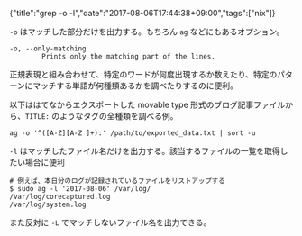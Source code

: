 {"title":"grep -o -l","date":"2017-08-06T17:44:38+09:00","tags":["nix"]}

`-o` はマッチした部分だけを出力する。もちろん `ag` などにもあるオプション。

<pre><code>-o, --only-matching
        Prints only the matching part of the lines.
</code></pre>

正規表現と組み合わせて、特定のワードが何度出現するか数えたり、特定のパターンにマッチする単語が何種類あるかを調べたりするのに便利。

以下ははてなからエクスポートした movable type 形式のブログ記事ファイルから、`TITLE:` のようなタグの全種類を調べる例。

<pre><code>ag -o '^([A-Z][A-Z ]+):' /path/to/exported_data.txt | sort -u
</code></pre>

`-l` はマッチしたファイル名だけを出力する。該当するファイルの一覧を取得したい場合に便利

<pre><code># 例えば、本日分のログが記録されているファイルをリストアップする
$ sudo ag -l '2017-08-06' /var/log/
/var/log/corecaptured.log
/var/log/system.log
</code></pre>

また反対に `-L` でマッチしないファイル名を出力できる。
